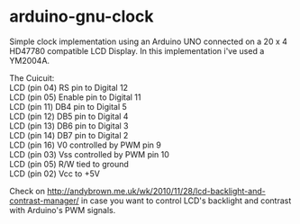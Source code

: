 arduino-gnu-clock
=================

Simple clock implementation using an Arduino UNO connected on a 20 x 4 HD47780 compatible LCD Display. In this implementation i've used a YM2004A.

The Cuicuit:<br>
  LCD (pin 04) RS pin to Digital 12<br>
  LCD (pin 05) Enable pin to Digital 11<br>
  LCD (pin 11) DB4 pin to Digital 5<br>
  LCD (pin 12) DB5 pin to Digital 4<br>
  LCD (pin 13) DB6 pin to Digital 3<br>
  LCD (pin 14) DB7 pin to Digital 2<br>
  LCD (pin 16) V0 controlled by PWM pin 9<br>
  LCD (pin 03) Vss controlled by PWM pin 10<br>
  LCD (pin 05) R/W tied to ground<br>
  LCD (pin 02) Vcc to +5V<br>

Check on http://andybrown.me.uk/wk/2010/11/28/lcd-backlight-and-contrast-manager/ in case you want to control LCD's backlight and contrast with Arduino's PWM signals.
